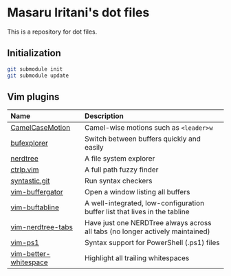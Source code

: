 # Masaru Iritani's dot files

This is a repository for dot files.

## Initialization

```sh
git submodule init
git submodule update
```

## Vim plugins

|Name|Description|
|:-|:-|
| [CamelCaseMotion](https://github.com/bkad/CamelCaseMotion) | Camel-wise motions such as `<leader>w` |
| [bufexplorer](https://github.com/jlanzarotta/bufexplorer) | Switch between buffers quickly and easily |
| [nerdtree](https://github.com/scrooloose/nerdtree.git) | A file system explorer |
| [ctrlp.vim](https://github.com/ctrlpvim/ctrlp.vim.git) | A full path fuzzy finder |
| [syntastic.git](https://github.com/vim-syntastic/syntastic.git) | Run syntax checkers |
| [vim-buffergator](https://github.com/jeetsukumaran/vim-buffergator.git) | Open a window listing all buffers |
| [vim-buftabline](https://github.com/ap/vim-buftabline) | A well-integrated, low-configuration buffer list that lives in the tabline |
| [vim-nerdtree-tabs](https://github.com/jistr/vim-nerdtree-tabs.git) | Have just one NERDTree always across all tabs (no longer actively maintained) |
| [vim-ps1](https://github.com/PProvost/vim-ps1) | Syntax support for PowerShell (.ps1) files |
| [vim-better-whitespace](https://github.com/ntpeters/vim-better-whitespace) | Highlight all trailing whitespaces |
